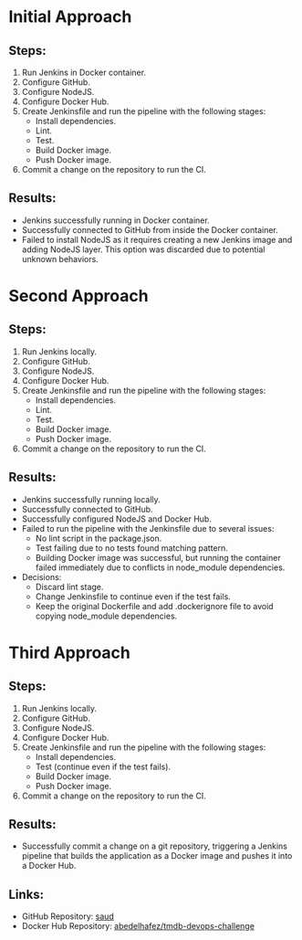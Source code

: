 # Initial Approach

## Steps:

1. Run Jenkins in Docker container.
2. Configure GitHub.
3. Configure NodeJS.
4. Configure Docker Hub.
5. Create Jenkinsfile and run the pipeline with the following stages:
   - Install dependencies.
   - Lint.
   - Test.
   - Build Docker image.
   - Push Docker image.
6. Commit a change on the repository to run the CI.

## Results:

- Jenkins successfully running in Docker container.
- Successfully connected to GitHub from inside the Docker container.
- Failed to install NodeJS as it requires creating a new Jenkins image and adding NodeJS layer. This option was discarded due to potential unknown behaviors.

# Second Approach

## Steps:

1. Run Jenkins locally.
2. Configure GitHub.
3. Configure NodeJS.
4. Configure Docker Hub.
5. Create Jenkinsfile and run the pipeline with the following stages:
   - Install dependencies.
   - Lint.
   - Test.
   - Build Docker image.
   - Push Docker image.
6. Commit a change on the repository to run the CI.

## Results:

- Jenkins successfully running locally.
- Successfully connected to GitHub.
- Successfully configured NodeJS and Docker Hub.
- Failed to run the pipeline with the Jenkinsfile due to several issues:
    - No lint script in the package.json.
    - Test failing due to no tests found matching pattern.
    - Building Docker image was successful, but running the container failed immediately due to conflicts in node_module dependencies.
- Decisions:
    - Discard lint stage.
    - Change Jenkinsfile to continue even if the test fails.
    - Keep the original Dockerfile and add .dockerignore file to avoid copying node_module dependencies.

# Third Approach

## Steps:

1. Run Jenkins locally.
2. Configure GitHub.
3. Configure NodeJS.
4. Configure Docker Hub.
5. Create Jenkinsfile and run the pipeline with the following stages:
   - Install dependencies.
   - Test (continue even if the test fails).
   - Build Docker image.
   - Push Docker image.
6. Commit a change on the repository to run the CI.

## Results:

- Successfully commit a change on a git repository, triggering a Jenkins pipeline that builds the application as a Docker image and pushes it into a Docker Hub.

## Links:

- GitHub Repository: [saud](https://github.com/Abd2024May/saud)
- Docker Hub Repository: [abedelhafez/tmdb-devops-challenge](https://hub.docker.com/repository/docker/abedelhafez/tmdb-devops-challenge/general)
